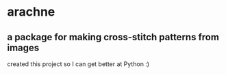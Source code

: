 # arachne
## a package for making cross-stitch patterns from images

created this project so I can get better at Python :)